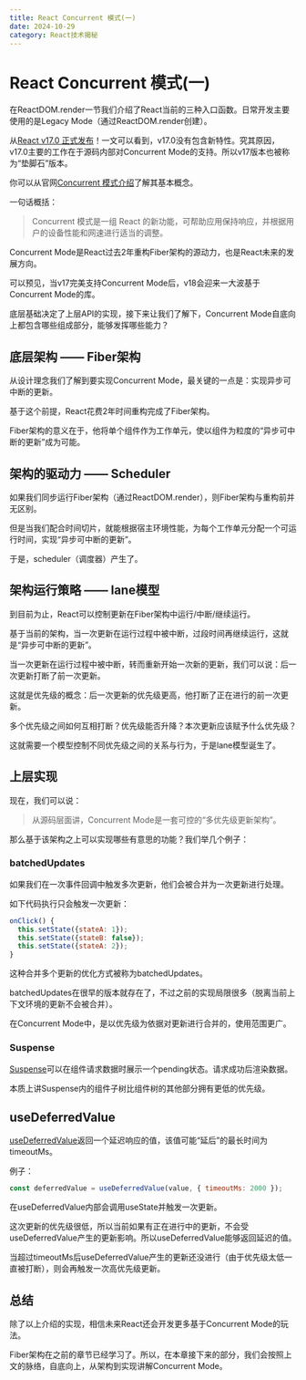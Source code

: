 ```yaml
---
title: React Concurrent 模式(一)
date: 2024-10-29
category: React技术揭秘
---
```


# React Concurrent 模式(一)

在ReactDOM.render一节我们介绍了React当前的三种入口函数。日常开发主要使用的是Legacy Mode（通过ReactDOM.render创建）。

从[React v17.0 正式发布](https://mp.weixin.qq.com/s/zrrqldzRbcPApga_Cp2b8A)！一文可以看到，v17.0没有包含新特性。究其原因，v17.0主要的工作在于源码内部对Concurrent Mode的支持。所以v17版本也被称为“垫脚石”版本。

你可以从官网[Concurrent 模式介绍](https://zh-hans.reactjs.org/docs/concurrent-mode-intro.html)了解其基本概念。

一句话概括：

> Concurrent 模式是一组 React 的新功能，可帮助应用保持响应，并根据用户的设备性能和网速进行适当的调整。

Concurrent Mode是React过去2年重构Fiber架构的源动力，也是React未来的发展方向。

可以预见，当v17完美支持Concurrent Mode后，v18会迎来一大波基于Concurrent Mode的库。

底层基础决定了上层API的实现，接下来让我们了解下，Concurrent Mode自底向上都包含哪些组成部分，能够发挥哪些能力？

## 底层架构 —— Fiber架构

从设计理念我们了解到要实现Concurrent Mode，最关键的一点是：实现异步可中断的更新。

基于这个前提，React花费2年时间重构完成了Fiber架构。

Fiber架构的意义在于，他将单个组件作为工作单元，使以组件为粒度的“异步可中断的更新”成为可能。

## 架构的驱动力 —— Scheduler

如果我们同步运行Fiber架构（通过ReactDOM.render），则Fiber架构与重构前并无区别。

但是当我们配合时间切片，就能根据宿主环境性能，为每个工作单元分配一个可运行时间，实现“异步可中断的更新”。

于是，scheduler（调度器）产生了。

## 架构运行策略 —— lane模型

到目前为止，React可以控制更新在Fiber架构中运行/中断/继续运行。

基于当前的架构，当一次更新在运行过程中被中断，过段时间再继续运行，这就是“异步可中断的更新”。

当一次更新在运行过程中被中断，转而重新开始一次新的更新，我们可以说：后一次更新打断了前一次更新。

这就是优先级的概念：后一次更新的优先级更高，他打断了正在进行的前一次更新。

多个优先级之间如何互相打断？优先级能否升降？本次更新应该赋予什么优先级？

这就需要一个模型控制不同优先级之间的关系与行为，于是lane模型诞生了。

## 上层实现

现在，我们可以说：

> 从源码层面讲，Concurrent Mode是一套可控的“多优先级更新架构”。

那么基于该架构之上可以实现哪些有意思的功能？我们举几个例子：

### batchedUpdates

如果我们在一次事件回调中触发多次更新，他们会被合并为一次更新进行处理。

如下代码执行只会触发一次更新：

```javascript
onClick() {
  this.setState({stateA: 1});
  this.setState({stateB: false});
  this.setState({stateA: 2});
}
```

这种合并多个更新的优化方式被称为batchedUpdates。

batchedUpdates在很早的版本就存在了，不过之前的实现局限很多（脱离当前上下文环境的更新不会被合并）。

在Concurrent Mode中，是以优先级为依据对更新进行合并的，使用范围更广。

### Suspense

[Suspense](https://zh-hans.reactjs.org/docs/concurrent-mode-suspense.html)可以在组件请求数据时展示一个pending状态。请求成功后渲染数据。

本质上讲Suspense内的组件子树比组件树的其他部分拥有更低的优先级。

## useDeferredValue

[useDeferredValue](https://zh-hans.reactjs.org/docs/concurrent-mode-reference.html#usedeferredvalue)返回一个延迟响应的值，该值可能“延后”的最长时间为timeoutMs。

例子：

```javascript
const deferredValue = useDeferredValue(value, { timeoutMs: 2000 });
```

在useDeferredValue内部会调用useState并触发一次更新。

这次更新的优先级很低，所以当前如果有正在进行中的更新，不会受useDeferredValue产生的更新影响。所以useDeferredValue能够返回延迟的值。

当超过timeoutMs后useDeferredValue产生的更新还没进行（由于优先级太低一直被打断），则会再触发一次高优先级更新。

## 总结

除了以上介绍的实现，相信未来React还会开发更多基于Concurrent Mode的玩法。

Fiber架构在之前的章节已经学习了。所以，在本章接下来的部分，我们会按照上文的脉络，自底向上，从架构到实现讲解Concurrent Mode。
